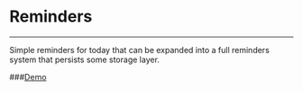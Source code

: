 # Reminders

----

Simple reminders for today that can be expanded into a full reminders system that persists some storage layer.

###[Demo](http://shecodesthese.com/projects/reminders/)

